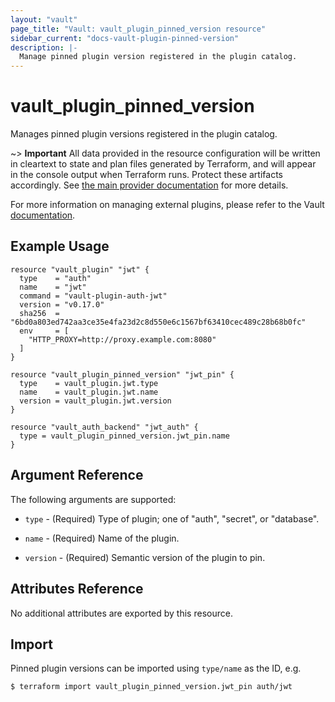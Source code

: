 ```yaml
---
layout: "vault"
page_title: "Vault: vault_plugin_pinned_version resource"
sidebar_current: "docs-vault-plugin-pinned-version"
description: |-
  Manage pinned plugin version registered in the plugin catalog.
---
```


# vault\_plugin\_pinned\_version

Manages pinned plugin versions registered in the plugin catalog.

~> **Important** All data provided in the resource configuration will be
written in cleartext to state and plan files generated by Terraform, and
will appear in the console output when Terraform runs. Protect these
artifacts accordingly. See
[the main provider documentation](../index.html)
for more details.

For more information on managing external plugins, please refer to the Vault
[documentation](https://developer.hashicorp.com/vault/docs/plugins).

## Example Usage

```hcl
resource "vault_plugin" "jwt" {
  type    = "auth"
  name    = "jwt"
  command = "vault-plugin-auth-jwt"
  version = "v0.17.0"
  sha256  = "6bd0a803ed742aa3ce35e4fa23d2c8d550e6c1567bf63410cec489c28b68b0fc"
  env     = [
    "HTTP_PROXY=http://proxy.example.com:8080"
  ]
}

resource "vault_plugin_pinned_version" "jwt_pin" {
  type    = vault_plugin.jwt.type
  name    = vault_plugin.jwt.name
  version = vault_plugin.jwt.version
}

resource "vault_auth_backend" "jwt_auth" {
  type = vault_plugin_pinned_version.jwt_pin.name
}
```

## Argument Reference

The following arguments are supported:

* `type` - (Required) Type of plugin; one of "auth", "secret", or "database".

* `name` - (Required) Name of the plugin.

* `version` - (Required) Semantic version of the plugin to pin.

## Attributes Reference

No additional attributes are exported by this resource.

## Import

Pinned plugin versions can be imported using `type/name` as the ID, e.g.

```
$ terraform import vault_plugin_pinned_version.jwt_pin auth/jwt
```
